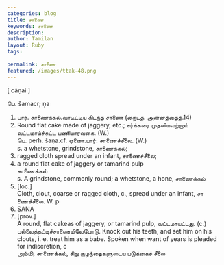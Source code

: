 ```yaml
---
categories: blog
title: சாணை
keywords: சாணை
description: 
author: Tamilan
layout: Ruby
tags: 
 
permalink: சாணை
featured: /images/ttak-48.png
---
```

  
[ cāṇai ]  
  
பெ. šamacr; ṇa  
1. பார். சாணைக்கல்.வாடீட்டிய கிடந்த சாணை (நைடத. அன்னத்தைத்.14)  
2. Round flat cake made of jaggery, etc.; சர்க்கரை முதலியவற்றால் வட்டமாய்ச்சுட்ட பணியாரவகை. (W.)  
பெ. perh. šaṇa.cf. ஏணை.பார். சாணைச்சீலை. (W.)  
s. a whetstone, grindstone, சாணைக்கல்;  
2. ragged cloth spread under an infant, சாணைச்சீலை;  
3. a round flat cake of jaggery or tamarind pulp  
சாணைக்கல்  
s. A grindstone, commonly round; a whetstone, a hone, சாணைக்கல்  
2. [loc.]  
Cloth, clout, coarse or ragged cloth, c., spread under an infant, சா ணைச்சீலை. W. p  
837. SANA  
3. [prov.]  
A round, flat cakeas of jaggery, or tamarind pulp, வட்டமாயட்டது. (c.) பல்லைத்தட்டிச்சாணையிலேபோடு. Knock out his teeth, and set him on his clouts, i. e. treat him as a babe. Spoken when want of years is pleaded for indiscretion, c  
அம்மி, சாணைக்கல், சிறு குழந்தைகளுடைய படுக்கைச் சீலை
